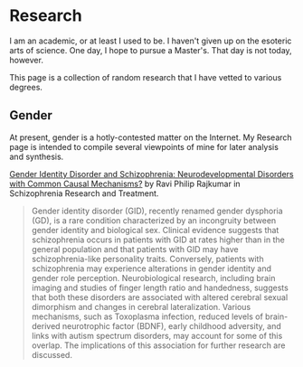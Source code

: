 # Research

I am an academic, or at least I used to be. I haven't given up on the esoteric arts of science. One day, I hope to pursue a Master's. That day is not today, however.

This page is a collection of random research that I have vetted to various degrees.

## Gender

At present, gender is a hotly-contested matter on the Internet. My Research page is intended to compile several viewpoints of mine for later analysis and synthesis.

[Gender Identity Disorder and Schizophrenia: Neurodevelopmental Disorders with Common Causal Mechanisms?](http://www.hindawi.com/journals/schizort/2014/463757/) by Ravi Philip Rajkumar in Schizophrenia Research and Treatment.

> Gender identity disorder (GID), recently renamed gender dysphoria (GD), is a rare condition characterized by an incongruity between gender identity and biological sex. Clinical evidence suggests that schizophrenia occurs in patients with GID at rates higher than in the general population and that patients with GID may have schizophrenia-like personality traits. Conversely, patients with schizophrenia may experience alterations in gender identity and gender role perception. Neurobiological research, including brain imaging and studies of finger length ratio and handedness, suggests that both these disorders are associated with altered cerebral sexual dimorphism and changes in cerebral lateralization. Various mechanisms, such as Toxoplasma infection, reduced levels of brain-derived neurotrophic factor (BDNF), early childhood adversity, and links with autism spectrum disorders, may account for some of this overlap. The implications of this association for further research are discussed.
